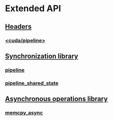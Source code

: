 # Extended API

## [Headers](./extended_api/headers.md)

### [\<cuda/pipeline\>](./extended_api/headers/pipeline.md)

## [Synchronization library](./extended_api/synchronization_library.md)

### [pipeline](./extended_api/synchronization_library/pipeline.md)

### [pipeline_shared_state](./extended_api/synchronization_library/pipeline_shared_state.md)

## [Asynchronous operations library](./extended_api/asynchronous_operations_library.md)

### [memcpy_async](./extended_api/asynchronous_operations_library/memcpy_async.md)